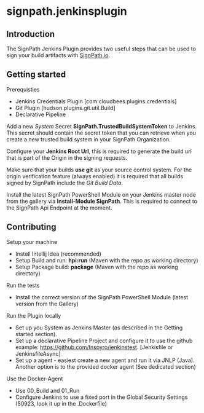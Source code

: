 # signpath.jenkinsplugin

## Introduction

The SignPath Jenkins Plugin provides two useful steps that can be used to sign your build artifacts with <a href="https://www.signpath.io">SignPath.io</a>.

## Getting started

Prerequisties
- Jenkins Credentials Plugin [com.cloudbees.plugins.credentials]
- Git Plugin [hudson.plugins.git.util.Build]
- Declarative Pipeline

Add a new *System* Secret **SignPath.TrustedBuildSystemToken** to Jenkins.
This secret should contain the secret token that you can retrieve when you create a new trusted build system in your SignPath Organization.

Configure your **Jenkins Root Url**, this is required to generate the build url that is part of the Origin in the signing requests.

Make sure that your builds **use git** as your source control system. For the origin verification feature (always enabled) it is required that all builds signed by SignPath include the *Git Build Data*.

Install the latest SignPath PowerShell Module on your Jenkins master node from the gallery via **Install-Module SignPath**.
This is required to connect to the SignPath Api Endpoint at the moment.

## Contributing

Setup your machine
- Install Intellij Idea (recommended)
- Setup Build and run: **hpi:run** (Maven with the repo as working directory)
- Setup Package build: **package** (Maven with the repo as working directory)

Run the tests
- Install the correct version of the SignPath PowerShell Module (latest version from the Gallery)

Run the Plugin locally
- Set up you System as Jenkins Master (as described in the Getting started section).
- Set up a declarative Pipeline Project and configure it to use the github example: https://github.com/Inspyro/jenkinstest. [Jenkisfile or JenkinsfileAsync]
- Set up a agent - easiest create a new agent and run it via JNLP (Java). Another option is to the provided docker agent (See dedicated section)

Use the Docker-Agent
- Use 00_Build and 01_Run
- Configure Jenkins to use a fixed port in the Global Security Settings (50923, look it up in the .Dockerfile)